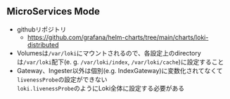 ## MicroServices Mode
- githubリポジトリ
  - https://github.com/grafana/helm-charts/tree/main/charts/loki-distributed
- Volumesは`/var/loki`にマウントされるので、各設定上のdirectoryは`/var/loki`配下(e. g. `/var/loki/index`, `/var/loki/cache`)に設定すること
- Gateway、Ingester以外は個別(e.g. IndexGateway)に変数化されてなくて`livenessProbe`の設定ができない  
  `loki.livenessProbe`のようにLoki全体に設定する必要がある